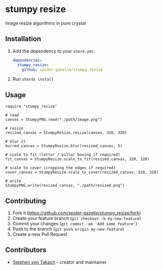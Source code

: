 # stumpy resize

Image resize algorithms in pure crystal

## Installation

1. Add the dependency to your `shard.yml`:

   ```yaml
   dependencies:
     stumpy_resize:
       github: spider-gazelle/stumpy_resize
   ```

2. Run `shards install`

## Usage

```crystal
require "stumpy_resize"

# read
canvas = StumpyPNG.read("./path/image.png")

# resize
resized_canvas = StumpyResize.resize(canvas, 320, 320)

# blur it
burred_canvas = StumpyResize.blur(resized_canvas, 5)

# scale to fit (letter / pillar boxing if required)
fit_canvas = StumpyResize.scale_to_fit(resized_canvas, 320, 320)

# scale to cover (cropping the edges if required)
cover_canvas = StumpyResize.scale_to_cover(resized_canvas, 320, 320)

# write
StumpyPNG.write(resized_canvas, "./path/resized.png")
```

## Contributing

1. Fork it (<https://github.com/spider-gazelle/stumpy_resize/fork>)
2. Create your feature branch (`git checkout -b my-new-feature`)
3. Commit your changes (`git commit -am 'Add some feature'`)
4. Push to the branch (`git push origin my-new-feature`)
5. Create a new Pull Request

## Contributors

- [Stephen von Takach](https://github.com/stakach) - creator and maintainer
